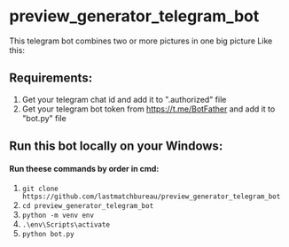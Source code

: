 # preview_generator_telegram_bot

This telegram bot combines two or more pictures in one big picture
Like this:

## Requirements:
1. Get your telegram chat id and add it to ".authorized" file
2. Get your telegram bot token from https://t.me/BotFather and add it to "bot.py" file


## Run this bot locally on your Windows:

#### Run theese commands by order in cmd:
1. `git clone https://github.com/lastmatchbureau/preview_generator_telegram_bot`
2. `cd preview_generator_telegram_bot`
3. `python -m venv env`
4. `.\env\Scripts\activate`
5. `python bot.py`

